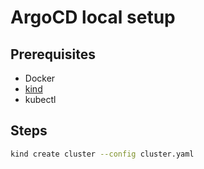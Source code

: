 # ArgoCD local setup

## Prerequisites

- Docker
- [kind](https://kind.sigs.k8s.io/) 
- kubectl


## Steps

```sh
kind create cluster --config cluster.yaml
```

